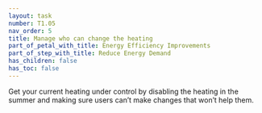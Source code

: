 ```yaml
---
layout: task
number: T1.05
nav_order: 5
title: Manage who can change the heating
part_of_petal_with_title: Energy Efficiency Improvements
part_of_step_with_title: Reduce Energy Demand
has_children: false
has_toc: false
---
```


Get your current heating under control by disabling the heating in the summer and making sure users can’t make changes that won’t help them.

